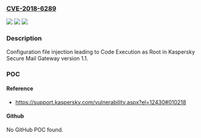 ### [CVE-2018-6289](https://cve.mitre.org/cgi-bin/cvename.cgi?name=CVE-2018-6289)
![](https://img.shields.io/static/v1?label=Product&message=Kaspersky%20Secure%20Mail%20Gateway&color=blue)
![](https://img.shields.io/static/v1?label=Version&message=n%2Fa&color=blue)
![](https://img.shields.io/static/v1?label=Vulnerability&message=Configuration%20file%20injection%20leading%20to%20Code%20Execution%20as%20Root&color=brighgreen)

### Description

Configuration file injection leading to Code Execution as Root in Kaspersky Secure Mail Gateway version 1.1.

### POC

#### Reference
- https://support.kaspersky.com/vulnerability.aspx?el=12430#010218

#### Github
No GitHub POC found.

